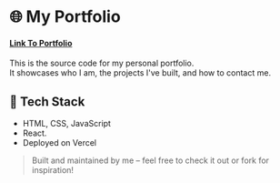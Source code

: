 # 🌐 My Portfolio 
#### [Link To Portfolio](https://julianportfolio-omega.vercel.app/)
This is the source code for my personal portfolio.  
It showcases who I am, the projects I've built, and how to contact me.

## 🚀 Tech Stack

- HTML, CSS, JavaScript
- React.
- Deployed on Vercel


> Built and maintained by me – feel free to check it out or fork for inspiration!

